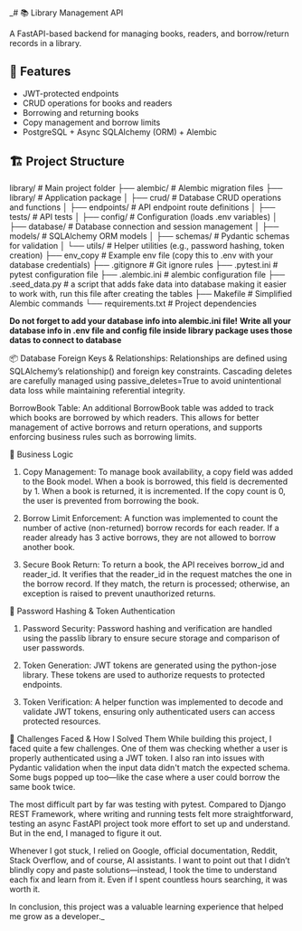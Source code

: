 _# 📚 Library Management API

A FastAPI-based backend for managing books, readers, and borrow/return records in a library.

## 🚀 Features

- JWT-protected endpoints
- CRUD operations for books and readers
- Borrowing and returning books
- Copy management and borrow limits
- PostgreSQL + Async SQLAlchemy (ORM) + Alembic

## 🏗 Project Structure

library/               # Main project folder
├── alembic/           # Alembic migration files
├── library/           # Application package
│   ├── crud/          # Database CRUD operations and functions
│   ├── endpoints/     # API endpoint route definitions
│   ├── tests/         # API tests
│   ├── config/        # Configuration (loads .env variables)
│   ├── database/      # Database connection and session management
│   ├── models/        # SQLAlchemy ORM models
│   ├── schemas/       # Pydantic schemas for validation
│   └── utils/         # Helper utilities (e.g., password hashing, token creation)
├── env_copy           # Example env file (copy this to .env with your database credentials)
├── .gitignore         # Git ignore rules
├── .pytest.ini        # pytest configuration file
├── .alembic.ini       # alembic configuration file
├── .seed_data.py      # a script that adds fake data into database making it easier to work with, run this file after creating the tables
├── Makefile           # Simplified Alembic commands
└── requirements.txt   # Project dependencies





**Do not forget to add your database info into alembic.ini file!**
**Write all your database info in .env file and config file inside library package uses those datas to connect to database**







📦 Database
Foreign Keys & Relationships:
Relationships are defined using SQLAlchemy’s relationship() and foreign key constraints. Cascading deletes are carefully 
managed using passive_deletes=True to avoid unintentional data loss while maintaining referential integrity.

BorrowBook Table:
An additional BorrowBook table was added to track which books are borrowed by which readers. This allows for better 
management of active borrows and return operations, and supports enforcing business rules such as borrowing limits.


🧠 Business Logic
1. Copy Management:
To manage book availability, a copy field was added to the Book model. When a book is borrowed, this field is decremented
by 1. When a book is returned, it is incremented. If the copy count is 0, the user is prevented from borrowing the book.

2. Borrow Limit Enforcement:
A function was implemented to count the number of active (non-returned) borrow records for each reader. If a reader
already has 3 active borrows, they are not allowed to borrow another book.

3. Secure Book Return:
To return a book, the API receives borrow_id and reader_id. It verifies that the reader_id in the request matches the 
one in the borrow record. If they match, the return is processed; otherwise, an exception is raised to prevent unauthorized returns.


🔐 Password Hashing & Token Authentication
1. Password Security:
Password hashing and verification are handled using the passlib library to ensure secure storage and comparison of user
passwords.

2. Token Generation:
JWT tokens are generated using the python-jose library. These tokens are used to authorize requests to protected endpoints.

3. Token Verification:
A helper function was implemented to decode and validate JWT tokens, ensuring only authenticated users can access 
protected resources.



🧱 Challenges Faced & How I Solved Them
While building this project, I faced quite a few challenges. One of them was checking whether a user is properly 
authenticated using a JWT token. I also ran into issues with Pydantic validation when the input data didn't match the
expected schema. Some bugs popped up too—like the case where a user could borrow the same book twice.

The most difficult part by far was testing with pytest. Compared to Django REST Framework, where writing and running 
tests felt more straightforward, testing an async FastAPI project took more effort to set up and understand. But in the
end, I managed to figure it out.

Whenever I got stuck, I relied on Google, official documentation, Reddit, Stack Overflow, and of course, 
AI assistants. I want to point out that I didn’t blindly copy and paste solutions—instead, 
I took the time to understand each fix and learn from it. Even if I spent countless hours searching, it was worth it.

In conclusion, this project was a valuable learning experience that helped me grow as a developer._


